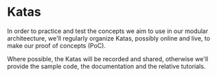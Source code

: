 # Katas

In order to practice and test the concepts we aim to use in our modular architeecture, we'll regularly organize Katas, possibly online and live, to make our proof of concepts (PoC).

Where possible, the Katas will be recorded and shared, otherwise we'll provide the sample code, the documentation and the relative tutorials.

